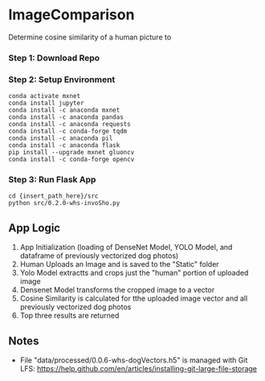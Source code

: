 # ImageComparison
Determine cosine similarity of a human picture to

### Step 1: Download Repo

### Step 2: Setup Environment

```conda create --name mxnet
conda activate mxnet
conda install jupyter
conda install -c anaconda mxnet
conda install -c anaconda pandas 
conda install -c anaconda requests 
conda install -c conda-forge tqdm
conda install -c anaconda pil
conda install -c anaconda flask 
pip install --upgrade mxnet gluoncv
conda install -c conda-forge opencv
```
### Step 3: Run Flask App
```
cd {insert_path_here}/src
python src/0.2.0-whs-invoSho.py
```

## App Logic
1. App Initialization (loading of DenseNet Model, YOLO Model, and dataframe of previously vectorized dog photos)
2. Human Uploads an Image and is saved to the "Static" folder
3. Yolo Model extractts and crops just the "human" portion of uploaded image
4. Densenet Model transforms the cropped image to a vector
5. Cosine Similarity is calculated for tthe uploaded image vector and all previously vectorized dog photos
6. Top three results are returned 

## Notes
- File "data/processed/0.0.6-whs-dogVectors.h5" is managed with Git LFS: https://help.github.com/en/articles/installing-git-large-file-storage